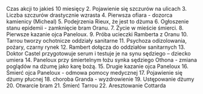 Czas akcji to jakieś 10 miesięcy
2. Pojawienie się szczurów na ulicach
3. Liczba szczurów drastycznie wzrasta
4. Pierwsza ofiara - dozorca kamienicy (Micheal)
5. Podejrzenia Rieux, że jest to dżuma
6. Ogłoszenie stanu epidemii - zamknięcie bram Oranu.
7. Życie w mieście śmierci.
8. Pierwsze kazanie ojca Paneloux.
9. Próba ucieczki Ramberta z Oranu
10. Tarrou tworzy ochotnicze oddziały sanitarne
11. Psychoza odizolowania, pożary, czarny rynek
12. Rambert dołącza do oddziałów sanitarnych
13. Doktor Castel przygotowuje serum i testuje je na synu sędziego – dziecko umiera
14. Paneloux przy śmiertelnym łożu synka sędziego Othona - zmiana poglądów na dżumę jako karę bożą.
15. Drugie kazanie ojca Paneloux
16. Śmierć ojca Paneloux - odmowa pomocy medycznej
17. Pojawienie się dżumy płucnej
18. choroba Granda - wyzdrowienie
19. Ustępowanie dżumy
20. Otwarcie bram
21. Śmierć Tarrou
22. Aresztowanie Cottarda
